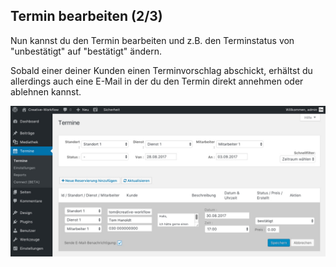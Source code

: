 ## Termin bearbeiten (2/3)

Nun kannst du den Termin bearbeiten und z.B. den Terminstatus von "unbestätigt" auf "bestätigt" ändern.

Sobald einer deiner Kunden einen Terminvorschlag abschickt, erhältst du allerdings auch eine E-Mail in der du den Termin direkt annehmen oder ablehnen kannst.

![Terminbuchung Frontend](./assets/edit_booking_2.jpg)
